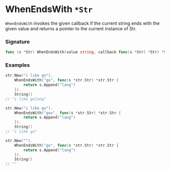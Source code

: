 # WhenEndsWith `*Str`

`WhenEndsWith` invokes the given callback if the current string ends with the given value and returns a pointer to the current instance of Str.

### Signature

```go
func (s *Str) WhenEndsWith(value string, callback func(s *Str) *Str) *Str
```

### Examples

```go
str.New("i like go").
	WhenEndsWith("go", func(s *str.Str) *str.Str {
		return s.Append("lang")
	}).
	String()
// "i like golang"

str.New("i like go").
	WhenEndsWith("gox", func(s *str.Str) *str.Str {
		return s.Append("lang")
	}).
	String()
// "i like go"

str.New("").
	WhenEndsWith("go", func(s *str.Str) *str.Str {
		return s.Append("lang")
	}).
	String()
// ""

```
